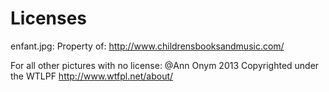 Licenses
==========

enfant.jpg:
Property of: http://www.childrensbooksandmusic.com/

For all other pictures with no license:
@Ann Onym 2013
Copyrighted under the WTLPF http://www.wtfpl.net/about/ 
